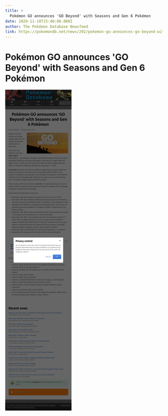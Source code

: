 ```yaml
---
title: >
  Pokémon GO announces 'GO Beyond' with Seasons and Gen 6 Pokémon
date: 2020-11-18T15:40:00.000Z
author: The Pokémon Database Newsfeed
link: https://pokemondb.net/news/292/pokemon-go-announces-go-beyond-with-seasons-and-gen-6-pokemon
---
```

# Pokémon GO announces &#39;GO Beyond&#39; with Seasons and Gen 6 Pokémon

[![Pokémon GO announces &#39;GO Beyond&#39; with Seasons and Gen 6 Pokémon](./screenshot.png)](https://pokemondb.net/news/292/pokemon-go-announces-go-beyond-with-seasons-and-gen-6-pokemon)
